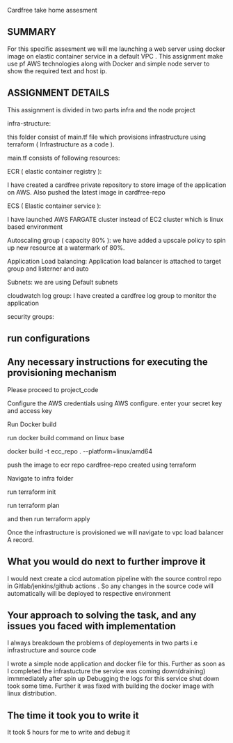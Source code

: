 Cardfree take home assesment 


## SUMMARY

For this specific assesment we will me launching a web server using docker image on elastic container service in a default VPC . This assignment make use pf AWS technologies along with Docker and simple node server to show the required text and host ip. 

## ASSIGNMENT DETAILS

This assignment is divided in two parts 
infra and the node project 

infra-structure: 

this folder consist of main.tf file which provisions infrastructure using terraform ( Infrastructure as a code ).

main.tf consists of following resources:

ECR ( elastic container registry ):

I have created a cardfree private repository to store image of the application on AWS. Also pushed the latest image in cardfree-repo



ECS ( Elastic container service ):

I have launched AWS FARGATE cluster instead of EC2 cluster which is linux based environment 



Autoscaling group ( capacity 80% ): we have added a upscale policy to spin up new resource at a watermark of 80%.



Application Load balancing:  Application load balancer is attached to target group and listerner and auto



Subnets: we are using Default subnets 

cloudwatch log group: I have created a cardfree log group to monitor the application

security groups:


## run configurations 

## Any necessary instructions for executing the provisioning mechanism

Please proceed to project_code 

Configure the AWS credentials using AWS configure.
enter your secret key and access key


Run Docker build

run docker build command on linux base 

docker build -t ecc_repo . --platform=linux/amd64   

push the image to ecr repo cardfree-repo created using terraform

Navigate to infra folder 

run terraform init

run terraform plan 

and then run terraform apply

Once the infrastructure is provisioned we will navigate to vpc load balancer A record.

## What you would do next to further improve it

I would next create a cicd automation pipeline with the source control repo in Gitlab/jenkins/github actions .
So any changes in the source code will automatically will be deployed to respective environment 

## Your approach to solving the task, and any issues you faced with implementation

I always breakdown the problems of deployements in two parts 
i.e infrastructure and source code 

I wrote a simple node application and docker file for this.
Further as soon as I completed the infrastucture the service was coming down(draining) immmediately after spin up 
Debugging the logs for this service shut down took some time.
Further it was fixed with building the docker image with linux distribution.

## The time it took you to write it

It took 5 hours for me to write and debug it 
